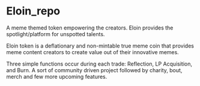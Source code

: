 # Eloin_repo


A meme themed token empowering the creators. Eloin provides the spotlight/platform for unspotted talents. 

Eloin token is a deflationary and non-mintable true meme coin that provides meme content creators to create value out of their innovative memes. 

Three simple functions occur during each trade: Reflection, LP Acquisition, and Burn.
A sort of community driven project followed by charity, bout, merch and few more upcoming features.
